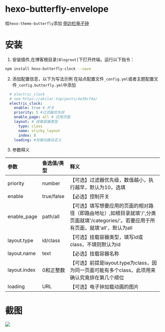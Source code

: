 # hexo-butterfly-envelope

给`hexo-theme-butterfly`添加 [侧边栏电子钟](https://akilar.top/posts/4e39cf4a/)

# 安装

1. 安装插件,在博客根目录`[Blogroot]`下打开终端，运行以下指令：
  ```bash
  npm install hexo-butterfly-clock --save
  ```

2. 添加配置信息，以下为写法示例
  在站点配置文件`_config.yml`或者主题配置文件`_config.butterfly.yml`中添加

  ```yaml
    # electric_clock
    # see https://akilar.top/posts/4e39cf4a/
    electric_clock:
      enable: true # 开关
      priority: 5 #过滤器优先权
      enable_page: all # 应用页面
      layout: # 挂载容器类型
        type: class
        name: sticky_layout
        index: 0
      loading: #加载动画自定义
  ```
3. 参数释义

  |参数|备选值/类型|释义|
  |:--|:--|:--|
  |priority|number|【可选】过滤器优先级，数值越小，执行越早，默认为10，选填|
  |enable|true/false|【必选】控制开关|
  |enable_page|path/all|【可选】填写想要应用的页面的相对路径（即路由地址）,如根目录就填'/',分类页面就填'/categories/'。若要应用于所有页面，就填'all'，默认为all|
  |layout.type|id/class|【可选】挂载容器类型，填写id或class，不填则默认为id|
  |layout.name|text|【必选】挂载容器名称|
  |layout.index|0和正整数|【可选】前提是layout.type为class，因为同一页面可能有多个class，此项用来确认究竟排在第几个顺位|
  |loading|URL|【可选】电子钟加载动画的图片|
# 截图
![](https://cdn.jsdelivr.net/npm/akilar-candyassets/image/Card-Clock-b0876bb5.png)
